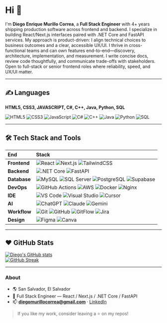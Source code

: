 # Hi 👋

I'm **Diego Enrique Murillo Correa**, a **Full Stack Engineer** with 4+ years shipping production software across
frontend and backend. I specialize in building React/Next.js interfaces paired with .NET Core and FastAPI services.
My approach is product-driven: I align technical choices to business outcomes and a clear, accessible UX/UI.
I thrive in cross-functional teams and can own features end-to-end—discovery, architecture, implementation, and measurement.
I write concise docs, review code thoughtfully, and communicate trade-offs with stakeholders.
Open to full-stack or senior frontend roles where reliability, speed, and UX/UI matter.

---

## ✍️ Languages

**HTML5, CSS3, JAVASCRIPT, C#, C++, Java, Python, SQL**

![HTML5](https://img.shields.io/badge/HTML5-E34F26?logo=html5&logoColor=fff)
![CSS3](https://img.shields.io/badge/CSS3-1572B6?logo=css3&logoColor=fff)
![JavaScript](https://img.shields.io/badge/JavaScript-F7DF1E?logo=javascript&logoColor=000)
![C#](https://img.shields.io/badge/C%23-512BD4?logo=dotnet&logoColor=fff)
![C++](https://img.shields.io/badge/C++-00599C?logo=cplusplus&logoColor=fff)
![Java](https://img.shields.io/badge/Java-007396?logo=java&logoColor=fff)
![Python](https://img.shields.io/badge/Python-3776AB?logo=python&logoColor=fff)
![SQL](https://img.shields.io/badge/SQL-003B57?logo=sqlite&logoColor=fff)

---

## 🛠 Tech Stack and Tools

| End       | Stack |
| :--       | :---- |
| **Frontend**  | ![React](https://img.shields.io/badge/React-20232A?logo=react&logoColor=61DAFB) ![Next.js](https://img.shields.io/badge/Next.js-000?logo=nextdotjs&logoColor=fff) ![TailwindCSS](https://img.shields.io/badge/TailwindCSS-06B6D4?logo=tailwindcss&logoColor=fff) |
| **Backend**   | ![.NET Core](https://img.shields.io/badge/.NET%20Core-512BD4?logo=dotnet&logoColor=fff) ![FastAPI](https://img.shields.io/badge/FastAPI-009688?logo=fastapi&logoColor=fff) |
| **Database**  | ![MySQL](https://img.shields.io/badge/MySQL-4479A1?logo=mysql&logoColor=fff) ![SQL Server](https://img.shields.io/badge/SQL%20Server-CC2927?logo=microsoftsqlserver&logoColor=fff) ![PostgreSQL](https://img.shields.io/badge/PostgreSQL-4169E1?logo=postgresql&logoColor=fff) ![Supabase](https://img.shields.io/badge/Supabase-3ECF8E?logo=supabase&logoColor=000) |
| **DevOps**    | ![GitHub Actions](https://img.shields.io/badge/GitHub%20Actions-2088FF?logo=githubactions&logoColor=fff) ![AWS](https://img.shields.io/badge/AWS-232F3E?logo=amazonaws&logoColor=FF9900) ![Docker](https://img.shields.io/badge/Docker-2496ED?logo=docker&logoColor=fff) ![Nginx](https://img.shields.io/badge/Nginx-009639?logo=nginx&logoColor=fff) |
| **IDE**       | ![VS Code](https://img.shields.io/badge/VS%20Code-007ACC?logo=visualstudiocode&logoColor=fff) ![Visual Studio](https://img.shields.io/badge/Visual%20Studio-5C2D91?logo=visualstudio&logoColor=fff) ![Cursor](https://img.shields.io/badge/Cursor-000000) |
| **AI**        | ![ChatGPT](https://img.shields.io/badge/ChatGPT-000000?logo=openai&logoColor=fff) ![Claude](https://img.shields.io/badge/Claude-171717) ![Gemini](https://img.shields.io/badge/Gemini-4285F4?logo=google&logoColor=fff) |
| **Workflow**  | ![Git](https://img.shields.io/badge/Git-F05032?logo=git&logoColor=fff) ![GitHub](https://img.shields.io/badge/GitHub-181717?logo=github&logoColor=fff) ![GitFlow](https://img.shields.io/badge/GitFlow-2C3E50) ![Jira](https://img.shields.io/badge/Jira-0052CC?logo=jira&logoColor=fff) |
| **Design**    | ![Figma](https://img.shields.io/badge/Figma-F24E1E?logo=figma&logoColor=fff) ![Canva](https://img.shields.io/badge/Canva-00C4CC?logo=canva&logoColor=fff) |

---

## ❤️ GitHub Stats

[![Diego's GitHub stats](https://github-readme-stats.vercel.app/api?username=diegomurillocorrea&show_icons=true&theme=transparent)](https://github.com/anuraghazra/github-readme-stats)  
[![GitHub Streak](https://streak-stats.demolab.com?user=diegomurillocorrea&theme=transparent&hide_border=true)](https://git.io/streak-stats)

---

### About
- 🌎 San Salvador, El Salvador  
- 💼 Full Stack Engineer — React / Next.js / .NET Core / FastAPI  
- 📫 **diegomurillocorrea@gmail.com** · [LinkedIn](https://www.linkedin.com/in/diegomurillocorrea/)

> If you like my work, consider leaving a ⭐ on my repos!
